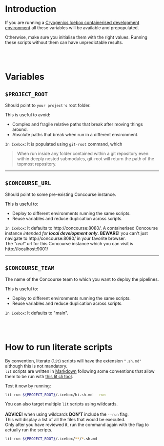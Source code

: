 # Introduction
If you are running a [Cryogenics Icebox containerised development environment](https://github.com/pivotal-cf/cryogenics-icebox)
all these variables will be available and prepopulated.

Otherwise, make sure you initialise them with the right values.
Running these scripts without them can have unpredictable results.

<br /><br />
# Variables

## ```$PROJECT_ROOT```

Should point to ```your project's``` root folder.

This is useful to avoid:
- Complex and fragile relative paths that break after moving things around.
- Absolute paths that break when run in a different environment.

```In Icebox```: It is populated using ```git-root``` command, which

> When run inside any folder contained within a git repository even within
> deeply nested submodules, git-root will return the path of the topmost repository.

---

## ```$CONCOURSE_URL```

Should point to some pre-existing Concourse instance.

This is useful to:
- Deploy to different environments running the same scripts.
- Reuse variables and reduce duplication across scripts.

```In Icebox```: It defaults to http://concourse:8080/. A containerised Concourse instance _intended for **local development only**_.
**BEWARE!** you can't just navigate to http://concourse:8080/ in your favorite browser.<br/>
The _"real"_ url for this Concourse instance which you can visit is http://localhost:9001/

---

## ```$CONCOURSE_TEAM```

The name of the Concourse team to which you want to deploy the pipelines.

This is useful to:
- Deploy to different environments running the same scripts.
- Reuse variables and reduce duplication across scripts.

```In Icebox```: It defaults to "main".

<br /><br />

# How to run literate scripts
By convention, literate (```lit```) scripts will have the extension ```".sh.md"``` although this is not mandatory.<br />
```lit``` scripts are written in [Markdown](https://www.markdownguide.org) following some conventions that allow them to be run with [this lit cli tool](https://github.com/vijithassar/lit).

Test it now by running:
```bash
lit-run ${PROJECT_ROOT}/.icebox/hi.sh.md --run
```

You can also target multiple ```lit``` scripts using wildcards.<br /><br />
**ADVICE!** when using wildcards **DON'T** include the ```--run``` flag.<br />
This will display a list of all the files that would be executed.<br />
Only after you have reviewed it, run the command again with the flag to actually run the scripts.

```bash
lit-run ${PROJECT_ROOT}/.icebox/**/*.sh.md
```
